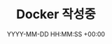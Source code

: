 ---
title: Docker 작성중
date: YYYY-MM-DD HH:MM:SS +00:00
categories: [Infra, Docker]
tags:
  [
    Infra,
    Docker
  ]
---